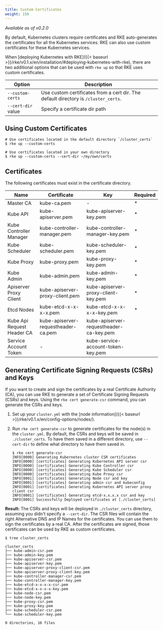 ```yaml
---
title: Custom Certificates
weight: 150
---
```


_Available as of v0.2.0_

By default, Kubernetes clusters require certificates and RKE auto-generates the certificates for all the Kubernetes services. RKE can also use custom certificates for these Kubernetes services.

When [deploying Kubernetes with RKE]({{< baseurl >}}/rke/v0.1.x/en/installation/#deploying-kubernetes-with-rke), there are two additional options that can be used with `rke up` so that RKE uses custom certificates.

| Option | Description |
| --- | --- |
| `--custom-certs` | Use custom certificates from a cert dir. The default directory is `/cluster_certs`. |
| `--cert-dir` value |  Specify a certificate dir path |

## Using Custom Certificates

```
# Use certificates located in the default directory `/cluster_certs`
$ rke up --custom-certs

# Use certificates located in your own directory
$ rke up --custom-certs --cert-dir ~/my/own/certs
```

## Certificates

The following certificates must exist in the certificate directory.

| Name |  Certificate | Key | Required |
|---|---|---|---|
|          Master CA         |             kube-ca.pem             |                    -                    |   *  |
|          Kube API          |          kube-apiserver.pem         |          kube-apiserver-key.pem         |   *  |
|   Kube Controller Manager  |     kube-controller-manager.pem     |     kube-controller-manager-key.pem     |   *  |
|       Kube Scheduler       |          kube-scheduler.pem         |          kube-scheduler-key.pem         |   *  |
|         Kube Proxy         |            kube-proxy.pem           |            kube-proxy-key.pem           |   *  |
|         Kube Admin         |            kube-admin.pem           |            kube-admin-key.pem           |   *  |
|   Apiserver Proxy Client   |   kube-apiserver-proxy-client.pem   |   kube-apiserver-proxy-client-key.pem   |   *  |
|         Etcd Nodes         |        kube-etcd-x-x-x-x.pem        |        kube-etcd-x-x-x-x-key.pem        |   *  |
| Kube Api Request Header CA | kube-apiserver-requestheader-ca.pem | kube-apiserver-requestheader-ca-key.pem |      |
|    Service Account Token   |                  -                  |    kube-service-account-token-key.pem   |      |

## Generating Certificate Signing Requests (CSRs) and Keys

If you want to create and sign the certificates by a real Certificate Authority (CA), you can use RKE to generate a set of Certificate Signing Requests (CSRs) and keys. Using the `rke cert generate-csr` command, you can generate the CSRs and keys.

1. Set up your `cluster.yml` with the [node information]({{< baseurl >}}/rke/v0.1.x/en/config-options/nodes/).

2. Run `rke cert generate-csr` to generate certificates for the node(s) in the `cluster.yml`. By default, the CSRs and keys will be saved in `./cluster_certs`. To have them saved in a different directory, use `--cert-dir` to define what directory to have them saved in.

    ```
    $ rke cert generate-csr     
    INFO[0000] Generating Kubernetes cluster CSR certificates
    INFO[0000] [certificates] Generating Kubernetes API server csr
    INFO[0000] [certificates] Generating Kube Controller csr
    INFO[0000] [certificates] Generating Kube Scheduler csr
    INFO[0000] [certificates] Generating Kube Proxy csr     
    INFO[0001] [certificates] Generating Node csr and key   
    INFO[0001] [certificates] Generating admin csr and kubeconfig
    INFO[0001] [certificates] Generating Kubernetes API server proxy client csr
    INFO[0001] [certificates] Generating etcd-x.x.x.x csr and key
    INFO[0001] Successfully Deployed certificates at [./cluster_certs]
    ```

**Result:** The CSRs and keys will be deployed in `./cluster_certs` directory, assuming you didn't specify a `--cert-dir`. The CSR files will contain the right Alternative DNS and IP Names for the certificates. You can use them to sign the certificates by a real CA. After the certificates are signed, those certificates can be used by RKE as custom certificates.

```
$ tree cluster_certs

cluster_certs
├── kube-admin-csr.pem
├── kube-admin-key.pem
├── kube-apiserver-csr.pem
├── kube-apiserver-key.pem
├── kube-apiserver-proxy-client-csr.pem
├── kube-apiserver-proxy-client-key.pem
├── kube-controller-manager-csr.pem
├── kube-controller-manager-key.pem
├── kube-etcd-x-x-x-x-csr.pem
├── kube-etcd-x-x-x-x-key.pem
├── kube-node-csr.pem
├── kube-node-key.pem
├── kube-proxy-csr.pem
├── kube-proxy-key.pem
├── kube-scheduler-csr.pem
└── kube-scheduler-key.pem

0 directories, 16 files

```
